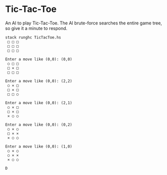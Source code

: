 # Tic-Tac-Toe

An AI to play Tic-Tac-Toe. The AI brute-force searches the entire game tree, so give it a minute to respond.

```
stack runghc TicTacToe.hs
 □ □ □
 □ □ □
 □ □ □

Enter a move like (0,0): (0,0)
 ○ □ □
 □ ✕ □
 □ □ □

Enter a move like (0,0): (2,2)
 ○ ✕ □
 □ ✕ □
 □ □ ○

Enter a move like (0,0): (2,1)
 ○ ✕ □
 □ ✕ □
 ✕ ○ ○

Enter a move like (0,0): (0,2)
 ○ ✕ ○
 □ ✕ ✕
 ✕ ○ ○

Enter a move like (0,0): (1,0)
 ○ ✕ ○
 ○ ✕ ✕
 ✕ ○ ○

D
```
